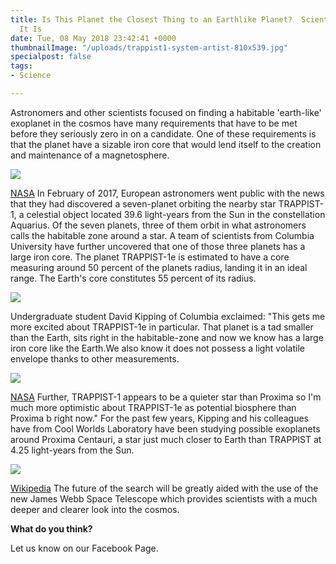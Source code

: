 ```yaml
---
title: Is This Planet the Closest Thing to an Earthlike Planet?  Scientists Think
  It Is
date: Tue, 08 May 2018 23:42:41 +0000
thumbnailImage: "/uploads/trappist1-system-artist-810x539.jpg"
specialpost: false
tags:
- Science

---
```

Astronomers and other scientists focused on finding a habitable 'earth-like' exoplanet in the cosmos have many requirements that have to be met before they seriously zero in on a candidate. One of these requirements is that the planet have a sizable iron core that would lend itself to the creation and maintenance of a magnetosphere. 

![](http://newsattorneys.staging.wpengine.com/wp-content/uploads/2018/05/trappist-system-1024x576.jpg) 

[NASA](https://www.nasa.gov/sites/default/files/thumbnails/image/pia22093-16.jpg) In February of 2017, European astronomers went public with the news that they had discovered a seven-planet orbiting the nearby star TRAPPIST-1, a celestial object located 39.6 light-years from the Sun in the constellation Aquarius. Of the seven planets, three of them orbit in what astronomers calls the habitable zone around a star. A team of scientists from Columbia University have further uncovered that one of those three planets has a large iron core. The planet TRAPPIST-1e is estimated to have a core measuring around 50 percent of the planets radius, landing it in an ideal range. The Earth's core constitutes 55 percent of its radius. 

![](http://newsattorneys.staging.wpengine.com/wp-content/uploads/2018/05/TRAPPIST-1e_Artists_Impression-1024x1024.png) 

Undergraduate student David Kipping of Columbia exclaimed: "This gets me more excited about TRAPPIST-1e in particular. That planet is a tad smaller than the Earth, sits right in the habitable-zone and now we know has a large iron core like the Earth.We also know it does not possess a light volatile envelope thanks to other measurements. 

![](http://newsattorneys.staging.wpengine.com/wp-content/uploads/2018/05/trappist1-system-artist-1024x681.jpg) 

[NASA](https://en.wikipedia.org/wiki/TRAPPIST-1e) Further, TRAPPIST-1 appears to be a quieter star than Proxima so I'm much more optimistic about TRAPPIST-1e as potential biosphere than Proxima b right now." For the past few years, Kipping and his colleagues have from Cool Worlds Laboratory have been studying possible exoplanets around Proxima Centauri, a star just much closer to Earth than TRAPPIST at 4.25 light-years from the Sun. 

![](http://newsattorneys.staging.wpengine.com/wp-content/uploads/2018/05/james-webb-space-telescope-1024x680.jpg) 

[Wikipedia](https://en.wikipedia.org/wiki/James_Webb_Space_Telescope) The future of the search will be greatly aided with the use of the new James Webb Space Telescope which provides scientists with a much deeper and clearer look into the cosmos.

**What do you think?**

Let us know on our Facebook Page.